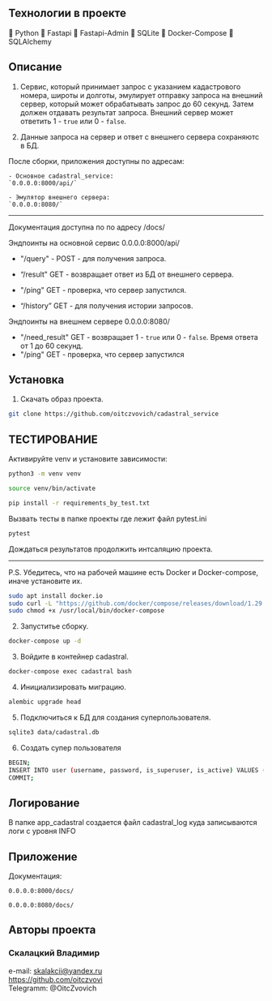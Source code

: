 ## Технологии в проекте

🔹 Python
🔹 Fastapi
🔹 Fastapi-Admin
🔹 SQLite
🔹 Docker-Compose
🔹 SQLAlchemy
## Описание
1. Сервис, который принимает запрос с указанием кадастрового номера, широты и долготы, эмулирует отправку запроса на внешний сервер, который может обрабатывать запрос до 60 секунд. Затем должен отдавать результат запроса. Внешний сервер может ответить 1 - `true` или 0 - `false`.

2. Данные запроса на сервер и ответ с внешнего сервера сохраняютс в БД. 

После сборки, приложения доступны по адресам: 
    
    - Основное cadastral_service:  
    `0.0.0.0:8000/api/`   

    - Эмулятор внешнего сервера:
    `0.0.0.0:8080/`
_______

Документация доступна по по адресу /docs/   

Эндпоинты на основной сервис 0.0.0.0:8000/api/
   - "/query" - POST - для получения запроса.

   - “/result" GET - возвращает ответ из БД от внешнего сервера.

   - "/ping" GET - проверка, что  сервер запустился.

   - “/history” GET - для получения истории запросов.

Эндпоинты на внешнем сервере  0.0.0.0:8080/

   - "/need_result" GET - возвращает 1 - `true` или 0 - `false`. Время ответа от 1 до 60 секунд.   
   - "/ping" GET - проверка, что  сервер запустился


## Установка
1. Скачать образ проекта.
```bash
git clone https://github.com/oitczvovich/cadastral_service
```

## ТЕСТИРОВАНИЕ

Активируйте venv и установите зависимости:

``` bash
python3 -m venv venv

source venv/bin/activate

pip install -r requirements_by_test.txt
```

Вызвать тесты в папке проекты где лежит файл pytest.ini

```bash
pytest
```

Дождаться результатов продолжить интсаляцию проекта.
_________

P.S. Убедитесь, что на рабочей машине есть Docker и Docker-compose, иначе установите их.

```bash
sudo apt install docker.io 
sudo curl -L "https://github.com/docker/compose/releases/download/1.29.2/docker-compose-$(uname -s)-$(uname -m)" -o /usr/local/bin/docker-compose
sudo chmod +x /usr/local/bin/docker-compose
```

2. Запуститье сборку.
```bash
docker-compose up -d
```

3. Войдите в контейнер  cadastral.
```bash
docker-compose exec cadastral bash
```

4. Инициализировать миграцию.
```bash
alembic upgrade head
```

5. Подключиться к БД для создания суперпользователя. 
```bash
sqlite3 data/cadastral.db
```

6. Создать супер пользователя
```bash
BEGIN;
INSERT INTO user (username, password, is_superuser, is_active) VALUES ('admin', '<password>', 1, 1);
COMMIT;
```

## Логирование
В папке app_cadastral создается файл cadastral_log куда записываются логи c уровня INFO 


## Приложение
Документация:

`0.0.0.0:8000/docs/`   

`0.0.0.0:8080/docs/`  


## Авторы проекта
### Скалацкий Владимир
e-mail: skalakcii@yandex.ru<br>
https://github.com/oitczvovi<br>
Telegramm: @OitcZvovich
